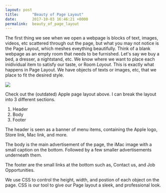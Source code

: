 ```yaml
---
layout: post
title:      "Beauty of Page Layout"
date:       2017-10-03 16:46:21 +0000
permalink:  beauty_of_page_layout
---
```



The first thing we see when we open a webpage is blocks of text, images, videos, etc scattered through out the page, but what you may not notice is the Page Layout, which meshes eveything beautifully. Think of a blank webpage as an empty room that needs to be furnished. Let's say we buy a bed, a dresser, a nightstand, etc. We know where we want to place each inidividual item to satisfy our taste, or Room *Layout*. This is exactly what happens in Page Layout. We have objects of texts or images, etc, that we place to fit the desired style.

![](http://honeytechblog.com/i_images/2009/11/apple-layout.png)

Check out the (outdated) Apple page layout above. I can break the layout into 3 different sections.

1. Header
2. Body
3. Footer 

The header is seen as a banner of menu items, containing the Apple logo, Store link, Mac link, and more.

The body is the main advertisement of the page, the iMac image with a small caption on the bottom. Followed by a few smaller advertisements underneath them.

The footer are the small links at the bottom such as, Contact us, and Job Opportunities.

We use CSS to control the height, width, and postion of each object on the page. CSS is our tool to give our Page layout a sleek, and professional look.







